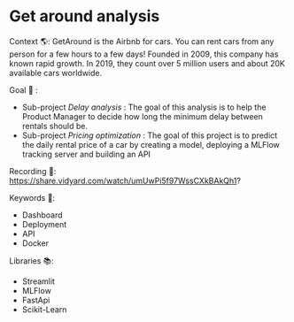 # Get around analysis

Context 🌎: GetAround is the Airbnb for cars. You can rent cars from any person for a few hours to a few days! Founded in 2009, this company has known rapid growth. In 2019, they count over 5 million users and about 20K available cars worldwide.

Goal 🎯 : 
- Sub-project *Delay analysis* : The goal of this analysis is to help the Product Manager to decide how long the minimum delay between rentals should be. 
- Sub-project *Pricing optimization* : The goal of this project is to predict the daily rental price of a car by creating a model, deploying a MLFlow tracking server and building an API

Recording 🎥: https://share.vidyard.com/watch/umUwPi5f97WssCXkBAkQh1?

Keywords 🔑:
- Dashboard
- Deployment
- API
- Docker

Libraries 📚:
- Streamlit
- MLFlow
- FastApi
- Scikit-Learn
